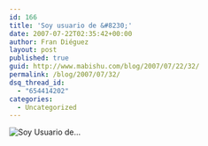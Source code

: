 ```yaml
---
id: 166
title: 'Soy usuario de &#8230;'
date: 2007-07-22T02:35:42+00:00
author: Fran Diéguez
layout: post
published: true
guid: http://www.mabishu.com/blog/2007/07/22/32/
permalink: /blog/2007/07/32/
dsq_thread_id:
  - "654414202"
categories:
  - Uncategorized
---
```

<img src="/assets/2007/07/pubsoyusuariode39864099xk7.png" alt="Soy Usuario de…" />
